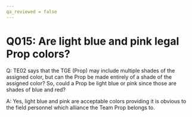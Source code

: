 ```yaml
---
qa_reviewed = false
---
```


# Q015: Are light blue and pink legal Prop colors?

Q: TE02 says that the TGE (Prop) may include multiple shades of the assigned color, but can the Prop be made entirely of a shade of the assigned color?  So, could a Prop be light blue or pink since those are shades of blue and red?

A: Yes, light blue and pink are acceptable colors providing it is obvious to the field personnel which alliance the Team Prop belongs to.